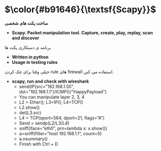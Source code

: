 $\color{#b91646}{\textsf{Scapy}}$
==================================

**ساخت پکت های شخصی**

- **Scapy. Packet manipulation tool. Capture, create, play, replay, scan and discover**

برنامه ی دستکاری پکت ها

- **Written in python**
- **Usage in testing rules**

خیلی وقتا برای چک کردن rule های firewall استفاده می کنن.

- **scapy, run and check with wireshark**
  - send(IP(src="192.168.1.55", dst="192.168.1.1")/ICMP()/"HappyPayload")
  - You can manipulate layer 2, 3, 4
  - L2 = Ether(); L3=IP(); L4=TCP()
  - L2.show()
  - del(L3.src)
  - L4 = TCP(sport=564, dport=21, flags=”A”)
  - Send = sendp(L2/L3/L4)
  - sniff(iface=”eth0”, prn=lambda x: x.show())
  - a=sniff(filter=”host 192.168.1.1”, count=5)
  - a.nsummary()
  - Finish with Ctrl + D
